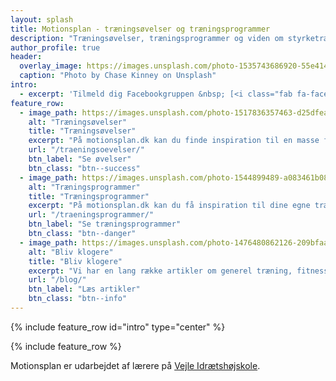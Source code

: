 ```yaml
---
layout: splash
title: Motionsplan - træningsøvelser og træningsprogrammer
description: "Træningsøvelser, træningsprogrammer og viden om styrketræning, løbetræning, fitness og restitution."
author_profile: true
header:
  overlay_image: https://images.unsplash.com/photo-1535743686920-55e4145369b9?ixlib=rb-1.2.1&ixid=eyJhcHBfaWQiOjEyMDd9&auto=format&fit=crop&w=1600&q=80
  caption: "Photo by Chase Kinney on Unsplash"
intro:
  - excerpt: 'Tilmeld dig Facebookgruppen &nbsp; [<i class="fab fa-facebook-f"></i> Motionsplan](https://www.facebook.com/motionsplan/){: .btn .btn--facebook}'
feature_row:
  - image_path: https://images.unsplash.com/photo-1517836357463-d25dfeac3438?ixlib=rb-1.2.1&ixid=eyJhcHBfaWQiOjEyMDd9&auto=format&fit=crop&w=400&q=80
    alt: "Træningsøvelser"
    title: "Træningsøvelser"
    excerpt: "På motionsplan.dk kan du finde inspiration til en masse forskellige træningsøvelser til fitness, styrketræning, yoga og løb. Du er også meget velkommen til at foreslå øvelser."
    url: "/traeningsoevelser/"
    btn_label: "Se øvelser"
    btn_class: "btn--success"
  - image_path: https://images.unsplash.com/photo-1544899489-a083461b088c?ixlib=rb-1.2.1&ixid=eyJhcHBfaWQiOjEyMDd9&auto=format&fit=crop&w=400&q=80
    alt: "Træningsprogrammer"
    title: "Træningsprogrammer"
    excerpt: "På motionsplan.dk kan du få inspiration til dine egne træningsprogrammer baseret på vores store øvelsesbibliotek. Du kan også se nogle af de eksisterende træningsprogrammer."
    url: "/traeningsprogrammer/"
    btn_label: "Se træningsprogrammer"
    btn_class: "btn--danger"
  - image_path: https://images.unsplash.com/photo-1476480862126-209bfaa8edc8?ixlib=rb-1.2.1&ixid=eyJhcHBfaWQiOjEyMDd9&auto=format&fit=crop&w=400&q=80
    alt: "Bliv klogere"
    title: "Bliv klogere"
    excerpt: "Vi har en lang række artikler om generel træning, fitness, styrketræning og løbetræning. Vi er altid på udkig efter den nyeste viden og inspiration - og du er velkommen i diskussionen."
    url: "/blog/"
    btn_label: "Læs artikler"
    btn_class: "btn--info"
---
```


{% include feature_row id="intro" type="center" %}

{% include feature_row %}

Motionsplan er udarbejdet af lærere på [Vejle Idrætshøjskole](http://www.vih.dk/).
